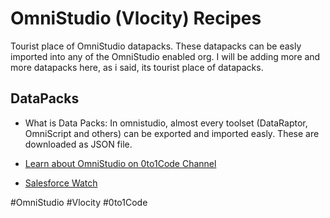 # OmniStudio (Vlocity) Recipes

Tourist place of OmniStudio datapacks. These datapacks can be easly imported into any of the OmniStudio enabled org. I will be adding more and more datapacks here, as i said, its tourist place of datapacks.

## DataPacks

-   What is Data Packs: In omnistudio, almost every toolset (DataRaptor, OmniScript and others) can be exported and imported easly. These are downloaded as JSON file.

-   [Learn about OmniStudio on 0to1Code Channel](https://www.youtube.com/watch?v=qfXn0l2FnnY&list=PLZHR2zv1HIDez6HsLnAfJkGDy716Ea6V7)

-   [Salesforce Watch](https://sf.watch)

#OmniStudio #Vlocity #0to1Code
